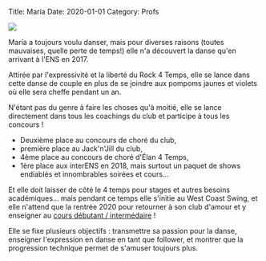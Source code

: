 Title: María 
Date: 2020-01-01
Category: Profs

![](/images/maria.JPG)

María a toujours voulu danser, mais pour diverses raisons (toutes mauvaises, quelle perte de temps!) elle n'a découvert la danse qu'en arrivant à l'ENS en 2017. 

Attirée par l'expressivité et la liberté du Rock 4 Temps, elle se lance dans cette danse de couple en plus de se joindre aux pompoms jaunes et violets où elle sera cheffe pendant un an. 

N'étant pas du genre à faire les choses qu'à moitié, elle se lance directement dans tous les coachings du club et participe à tous les concours ! 

* Deuxième place au concours de choré du club, 
* première place au Jack'n'Jill du club, 
* 4ème place au concours de choré d'Élan 4 Temps, 
* 1ère place aux interENS en 2018, 
mais surtout un paquet de shows endiablés et innombrables soirées et cours... 

Et elle doit laisser de côté le 4 temps pour stages et autres besoins académiques... 
mais pendant ce temps elle s'initie au West Coast Swing, et elle n'attend que la rentrée 2020 pour retourner à son club d'amour et y enseigner au [cours débutant / intermédaire](/pages/cours.html) ! 

Elle se fixe plusieurs objectifs : transmettre sa passion pour la danse, enseigner l'expression en danse en tant que 
follower, et montrer que la progression technique permet de s'amuser toujours plus.
